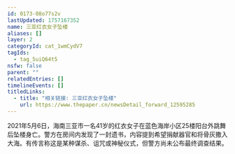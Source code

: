 ```yaml
---
id: 0173-08o77s2v
lastUpdated: 1757167352
name: 三亚红衣女子坠楼
aliases: []
layer: 2
categoryId: cat_1wmCydV7
tagIds:
  - tag_5uiQ64t5
nsfw: false
parent: ""
relatedEntries: []
timelineEvents: []
titledLinks:
  - title: "相关链接: 三亚红衣女子坠楼"
    url: https://www.thepaper.cn/newsDetail_forward_12595285
---
```


2021年5月6日，海南三亚市一名41岁的红衣女子在蓝色海岸小区25楼阳台外跳舞后坠楼身亡。警方在房间内发现了一封遗书，内容提到希望捐献器官和将骨灰撒入大海。有传言称这是某种谋杀、诅咒或神秘仪式，但警方尚未公布最终调查结果。